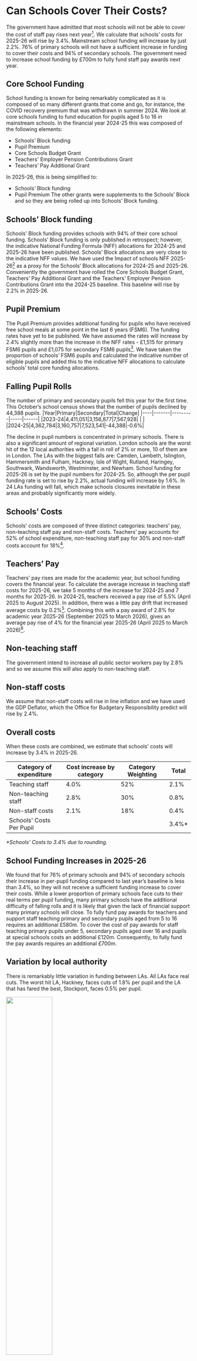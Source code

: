 # Can Schools Cover Their Costs?

The government have admitted that most schools will not be able to cover the cost of staff pay rises next year[^1]. 
We calculate that schools’ costs for 2025-26 will rise by 3.4%. Mainstream school funding will increase by just 2.2%. 76% of primary schools will not have a sufficient increase in funding to cover their costs and 94% of secondary schools. The government need to increase school funding by £700m to fully fund staff pay awards next year.

## Core School Funding
School funding is known for being remarkably complicated as it is composed of so many different grants that come and go, for instance, the COVID recovery premium that was withdrawn in summer 2024. We look at core schools funding to fund education for pupils aged 5 to 16 in mainstream schools.
In the financial year 2024-25 this was composed of the following elements:
* Schools’ Block funding
*	Pupil Premium 
*	Core Schools Budget Grant
*	Teachers' Employer Pension Contributions Grant
*	Teachers’ Pay Additional Grant

In 2025-26, this is being simplified to:
*	Schools’ Block funding
*	Pupil Premium 
The other grants were supplements to the Schools’ Block and so they are being rolled up into Schools’ Block funding.

## Schools’ Block funding
Schools’ Block funding provides schools with 94% of their core school funding. Schools’ Block funding is only published in retrospect; however, the indicative National Funding Formula (NFF) allocations for 2024-25 and 2025-26 have been published. Schools’ Block allocations are very close to the indicative NFF values. We have used the Impact of schools NFF 2025-26[^2] as a proxy for the Schools’ Block allocations for 2024-25 and 2025-26. Conveniently the government have rolled the Core Schools Budget Grant, Teachers’ Pay Additional Grant and the Teachers' Employer Pension Contributions Grant into the 2024-25 baseline. This baseline will rise by 2.2% in 2025-26.
 
## Pupil Premium
The Pupil Premium provides additional funding for pupils who have received free school meals at some point in the last 6 years (FSM6). The funding rates have yet to be published. We have assumed the rates will increase by 2.4% slightly more than the increase in the NFF rates - £1,515 for primary FSM6 pupils and £1,075 for secondary FSM6 pupils[^3]. 
We have taken the proportion of schools’ FSM6 pupils and calculated the indicative number of eligible pupils and added this to the indicative NFF allocations to calculate schools’ total core funding allocations.

## Falling Pupil Rolls
The number of primary and secondary pupils fell this year for the first time. This October’s school census shows that the number of pupils declined by 44,388 pupils. 
|Year|Primary|Secondary|Total|Change|
|----|-------|---------|-----|------|
|2023-24|4,411,051|3,156,877|7,567,928| | |		
|2024-25|4,362,784|3,160,757|7,523,541|-44,388|-0.6%|

The decline in pupil numbers is concentrated in primary schools. There is also a significant amount of regional variation. London schools are the worst hit of the 12 local authorities with a fall in roll of 2% or more, 10 of them are in London. The LAs with the biggest falls are: Camden, Lambeth, Islington, Hammersmith and Fulham, Hackney, Isle of Wight, Rutland, Haringey, Southwark, Wandsworth, Westminster, and Newham.
School funding for 2025-26 is set by the pupil numbers for 2024-25. So, although the per pupil funding rate is set to rise by 2.2%, actual funding will increase by 1.6%. In 24 LAs funding will fall, which make schools closures inevitable in these areas and probably significantly more widely. 

## Schools’ Costs
Schools’ costs are composed of three distinct categories: teachers’ pay, non-teaching staff pay and non-staff costs. Teachers’ pay accounts for 52% of school expenditure, non-teaching staff pay for 30% and non-staff costs account for 18%[^4].

## Teachers’ Pay
Teachers’ pay rises are made for the academic year, but school funding covers the financial year. To calculate the average increase in teaching staff costs for 2025-26, we take 5 months of the increase for 2024-25 and 7 months for 2025-26.
In 2024-25, teachers received a pay rise of 5.5% (April 2025 to August 2025). In addition, there was a little pay drift that increased average costs by 0.2%[^5]. Combining this with a pay award of 2.8% for academic year 2025-26 (September 2025 to March 2026), gives an average pay rise of 4% for the financial year 2025-26 (April 2025 to March 2026)[^6]. 

## Non-teaching staff
The government intend to increase all public sector workers pay by 2.8% and so we assume this will also apply to non-teaching staff.

## Non-staff costs
We assume that non-staff costs will rise in line inflation and we have used the GDP Deflator, which the Office for Budgetary Responsibility predict will rise by 2.4%.

## Overall costs
When these costs are combined, we estimate that schools’ costs will increase by 3.4% in 2025-26.

|Category of expenditure|Cost increase by category|Category Weighting|Total|
|-----------|--------------------------------|-----------------|------|
|Teaching staff|4.0%|52%|2.1%|
|Non-teaching staff|2.8%|30%|0.8%|
|Non-staff costs|2.1%|18%|0.4%|
|Schools' Costs Per Pupil|||3.4%*|

_*Schools’ Costs to 3.4% due to rounding._

## School Funding Increases in 2025-26
We found that for 76% of primary schools and 94% of secondary schools their increase in per-pupil funding compared to last year’s baseline is less than 3.4%, so they will not receive a sufficient funding increase to cover their costs.
While a lower proportion of primary schools face cuts to their real terms per pupil funding, many primary schools have the additional difficulty of falling rolls and it is likely that given the lack of financial support many primary schools will close.
To fully fund pay awards for teachers and support staff teaching primary and secondary pupils aged from 5 to 16 requires an additional £580m. To cover the cost of pay awards for staff teaching primary pupils under 5, secondary pupils aged over 16 and pupils at special schools costs an additional £120m. Consequently, to fully fund the pay awards requires an additional £700m.
 
## Variation by local authority
There is remarkably little variation in funding between LAs. All LAs face real cuts. The worst hit LA, Hackney, faces cuts of 1.8% per pupil and the LA that has fared the best, Stockport, faces 0.5% per pupil.

<img src="https://public.flourish.studio/visualisation/20827953/thumbnail" width="50%"></div><br>
[Interactive chart](https://public.flourish.studio/visualisation/20827953/)

## Long run trends in core mainstream school funding
This chart shows per pupil funding indexed against schools’ costs. We have assumed that the Pupil Premium will increase by 2.4%, slightly more than the rise in the NFF.
It is also worth noting that school funding will be at its lowest rate since at least 2010. 

<img src="https://public.flourish.studio/visualisation/21066483/thumbnail" width="50%" alt="chart visualization" /></div><br>
[Interactive chart](https://public.flourish.studio/visualisation/21066483/)

## Current financial position of schools
After 14 years of austerity, the majority of schools are currently not able to absorb increased costs. Class sizes have increased markedly over the period – we have the highest primary class sizes in Europe[^7], the highest secondary class sizes on record and more than a million pupils are taught in classes of more than 30[^8].
In December 2024, the government published the accounts of local authority maintained schools for the financial year 2023-24[^9]. This showed that 1 in 7 schools are currently in deficit. This is an increase on the year before and the highest rate since at least 2010.
In November, the government published a report into the financial position of mainstream schools[^10]. They found that just 3% of primary schools and 6% of secondary describe themselves as “financially secure”[^11]. 

<img src="https://public.flourish.studio/visualisation/21066740/thumbnail" width="50%" alt="chart visualization" /></div><br>
[Interactive chart](https://public.flourish.studio/visualisation/21066740/)

The report found that schools responding to financial pressure do so by reducing additional support, spending less on curriculum resources, cutting back on school trips, reducing enrichment activities, and cutting the number of specialist teachers. These cuts affect the quality of education provided and run directly counter to the government’s stated aims for education.

In addition, schools have had to make up for cuts in local authority services. The report[^12] finds that:
> A reduction in support from outside multi-agency social care and specialist support services for pupils experiencing social, emotional and mental health needs (SEMH) meant some schools reported supplementing these costs from other parts of their school budget.



[^1]: DfE, Government evidence to the STRB, December 2024
https://www.gov.uk/government/publications/evidence-to-the-strb-2025-pay-award-for-teachers-and-leaders 
[^2]: DfE, Impact of the schools NFF, 28 November 2024
https://assets.publishing.service.gov.uk/media/674ed8cf34a339921747cfa3/NFF_schools_impact_table.ods
[^3]: The Pupil Premium represents just 6% of core school funding. So unless the change in funding is dramatically different to the 2.4% we have assumed there will be no difference to the overall figures.
[^4]: DfE, Schools’ Costs 2023 to 2025, February 2024
https://assets.publishing.service.gov.uk/media/65e0bd972f2b3b001c7cd7e1/Schools_costs_technical_note_2023_to_2025.pdf 
[^5]: Ibid
[^6]: 5 / 12 * 5.7% + 7 / 12 * 2.8% = 4%
[^7]: OECD, Education at a Glance, 10 September 2024
https://www.oecd.org/en/publications/education-at-a-glance-2024_c00cad36-en.html 
[^8]: DfE, Schools, pupils and their characteristics, 6 June 2024
https://explore-education-statistics.service.gov.uk/find-statistics/school-pupils-and-their-characteristics/2023-24 
[^9]: DfE, LA and school expenditure, December 2024
https://explore-education-statistics.service.gov.uk/find-statistics/la-and-school-expenditure/2023-24 
[^10]:  DfE, Schools’ responses to financial pressures 2023, November 2024
https://assets.publishing.service.gov.uk/media/671bb16c1037a76fc9903e55/Schools__responses_to_financial_pressures_2023.pdf
[^11]: We weighted the results from Figures 1 and 2 by the proportion of LA maintained schools, single-academy trusts and multi-academy trusts.
[^12]: DfE, Schools’ responses to financial pressures 2023, November 2024
https://assets.publishing.service.gov.uk/media/671bb16c1037a76fc9903e55/Schools__responses_to_financial_pressures_2023.pdf
